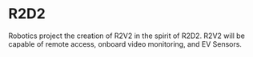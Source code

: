 # R2D2
Robotics project
the creation of R2V2 in the spirit of R2D2. R2V2 will be capable of remote access, onboard video monitoring, and EV Sensors. 

